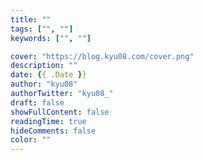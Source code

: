 ```yaml
---
title: ""
tags: ["", ""]
keywords: ["", ""]

cover: "https://blog.kyu08.com/cover.png"
description: ""
date: {{ .Date }}
author: "kyu08"
authorTwitter: "kyu08_"
draft: false
showFullContent: false
readingTime: true
hideComments: false
color: ""
---
```


